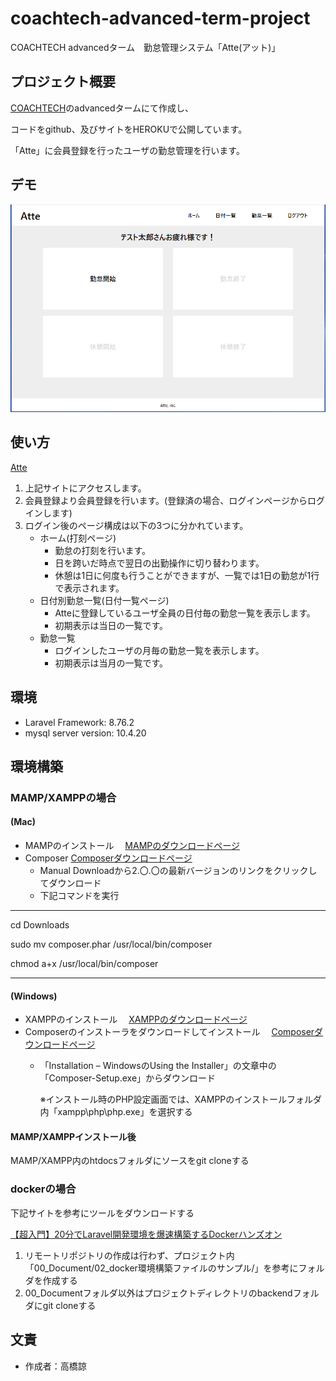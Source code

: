 # coachtech-advanced-term-project
COACHTECH advancedターム　勤怠管理システム「Atte(アット)」

## プロジェクト概要
[COACHTECH](https://coachtech.site/)のadvancedタームにて作成し、

コードをgithub、及びサイトをHEROKUで公開しています。

「Atte」に会員登録を行ったユーザの勤怠管理を行います。

## デモ
![デモ](./image.png)

## 使い方
[Atte](http://dry-meadow-82347.herokuapp.com/)

1. 上記サイトにアクセスします。
2. 会員登録より会員登録を行います。(登録済の場合、ログインページからログインします)
3. ログイン後のページ構成は以下の3つに分かれています。
    * ホーム(打刻ページ)
        * 勤怠の打刻を行います。
        * 日を跨いだ時点で翌日の出勤操作に切り替わります。
        * 休憩は1日に何度も行うことができますが、一覧では1日の勤怠が1行で表示されます。 
    * 日付別勤怠一覧(日付一覧ページ)
        * Atteに登録しているユーザ全員の日付毎の勤怠一覧を表示します。
        * 初期表示は当日の一覧です。
    * 勤怠一覧
        * ログインしたユーザの月毎の勤怠一覧を表示します。
        * 初期表示は当月の一覧です。

## 環境
* Laravel Framework: 8.76.2
* mysql server version: 10.4.20

## 環境構築
### MAMP/XAMPPの場合
#### (Mac)
* MAMPのインストール
　[MAMPのダウンロードページ](https://www.mamp.info/en/downloads/)
* Composer
   [Composerダウンロードページ](https://getcomposer.org/download/)
   * Manual Downloadから2.〇.〇の最新バージョンのリンクをクリックしてダウンロード
   * 下記コマンドを実行

------------------------------------------

 cd Downloads
 
 sudo mv composer.phar /usr/local/bin/composer
 
 chmod a+x /usr/local/bin/composer

------------------------------------------

#### (Windows)
* XAMPPのインストール
　[XAMPPのダウンロードページ](https://www.apachefriends.org/jp/index.html)
* Composerのインストーラをダウンロードしてインストール
　[Composerダウンロードページ](https://getcomposer.org/doc/00-intro.md#installation-windows)
   * 「Installation – WindowsのUsing the Installer」の文章中の「Composer-Setup.exe」からダウンロード

     ※インストール時のPHP設定画面では、XAMPPのインストールフォルダ内「xampp\php\php.exe」を選択する

#### MAMP/XAMPPインストール後
MAMP/XAMPP内のhtdocsフォルダにソースをgit cloneする

### dockerの場合
下記サイトを参考にツールをダウンロードする

[【超入門】20分でLaravel開発環境を爆速構築するDockerハンズオン](https://qiita.com/ucan-lab/items/56c9dc3cf2e6762672f4)

1. リモートリポジトリの作成は行わず、プロジェクト内「00_Document/02_docker環境構築ファイルのサンプル/」を参考にフォルダを作成する
2. 00_Documentフォルダ以外はプロジェクトディレクトリのbackendフォルダにgit cloneする

## 文責
* 作成者：高橋諒
